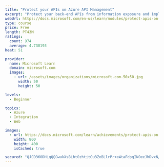 ```yaml
---
title: "Protect your APIs on Azure API Management"
excerpt: "Protect your back-end APIs from information exposure and implement throttling to prevent resource exhaustion with policies in Azure API Management."
webUrl: https://docs.microsoft.com/en-us/learn/modules/protect-apis-on-api-management/
type: course
price: Free
length: PT43M
ratings:
  count: 974
  average: 4.738193
heat: 51

provider:
  name: Microsoft Learn
  domain: microsoft.com
  images:
    - url: /assets/images/organizations/microsoft.com-50x50.jpg
      width: 50
      height: 50

levels:
  - Beginner

topics:
  - Azure
  - Integration
  - Web

images:
  - url: https://docs.microsoft.com/learn/achievements/protect-apis-on-api-management-social.png
    width: 800
    height: 400
    isCached: true

secured: "QJCD36ODHLqQQGwukXsBLhtOzhtitOu3ZoBLlrPr+e4taFdpgINOeeJhDvxN/riZlZdWc//EJfjxHpm3QsimtBhqGf6wO9g/lnHUsGjSXsZtU075onho9YYxpSYsl3w4ONl7LPc6hCstrd4d6LaBRXAUOBRSJxW84v+S680hItSnfRqWpNNV6pTQeysWTAXF95qGaeAXtZFkqVcJsBMd1fNS7Owz3Fu38iBE+DPBx8PlbvcfoWNGIB7AiUC8W1jdplF+0Jy+GhI2fW1rp5Kq7H6S8+Ub6nG1KEBgcoa4q+15omEdkL78lXBMjOpUxvN3Kr3muvFS9CShh1FBWmwF7w2CQ/Qk+uwSVa3LaKfjswL1P8eJeVXidVTO0CfKPzzBHVd8E0ohLIlXNHsOaiugWc6dLB8GStksFK41Od6rYPU=;zKHS/Kq7ioiSdUv4Ml8twg=="
---
```


